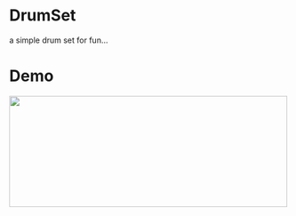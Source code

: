 # DrumSet
a simple drum set for fun...

# Demo

<img src="https://github.com/Avinash-dev-code/DrumSet/blob/master/demo.gif" width=500 height=200>

